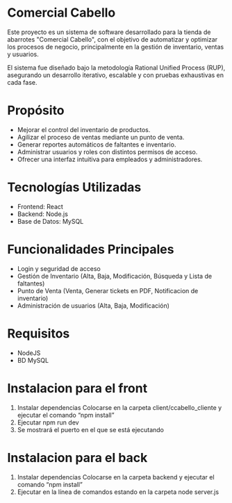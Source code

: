 # Comercial Cabello
Este proyecto es un sistema de software desarrollado para la tienda de abarrotes "Comercial Cabello", con el objetivo de automatizar y optimizar los procesos de negocio, principalmente en la gestión de inventario, ventas y usuarios.

El sistema fue diseñado bajo la metodología Rational Unified Process (RUP), asegurando un desarrollo iterativo, escalable y con pruebas exhaustivas en cada fase.  

# Propósito
- Mejorar el control del inventario de productos.  
- Agilizar el proceso de ventas mediante un punto de venta.  
- Generar reportes automáticos de faltantes e inventario.  
- Administrar usuarios y roles con distintos permisos de acceso.  
- Ofrecer una interfaz intuitiva para empleados y administradores.  

# Tecnologías Utilizadas
- Frontend: React  
- Backend: Node.js  
- Base de Datos: MySQL 

# Funcionalidades Principales
- Login y seguridad de acceso  
- Gestión de Inventario (Alta, Baja, Modificación, Búsqueda y Lista de faltantes)  
- Punto de Venta (Venta, Generar tickets en PDF, Notificacion de inventario)  
- Administración de usuarios (Alta, Baja, Modificación)

# Requisitos
- NodeJS 
- BD MySQL

# Instalacion para el front
1. Instalar dependencias
Colocarse en la carpeta client/ccabello_cliente y ejecutar el comando “npm install”
2. Ejecutar npm run dev
3. Se mostrará el puerto en el que se está ejecutando

# Instalacion para el back
1. Instalar dependencias
Colocarse en la carpeta backend y ejecutar el comando “npm install”
2. Ejecutar en la línea de comandos estando en la carpeta node server.js